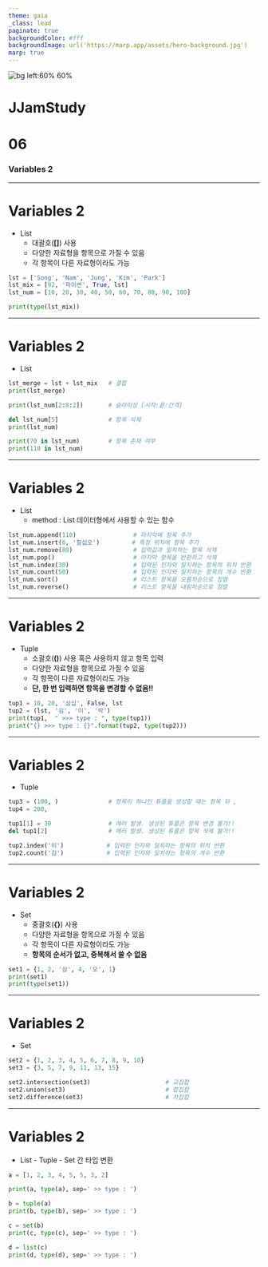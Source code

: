 ```yaml
---
theme: gaia
_class: lead
paginate: true
backgroundColor: #fff
backgroundImage: url('https://marp.app/assets/hero-background.jpg')
marp: true
---
```


![bg left:60% 60%](https://www.python.org/static/community_logos/python-logo-inkscape.svg)

# **JJamStudy**
# **06**
### Variables 2

---
# Variables 2
- List
    - 대괄호(**[]**) 사용
    - 다양한 자료형을 항목으로 가질 수 있음
    - 각 항목이 다른 자료형이라도 가능
``` python
lst = ['Song', 'Nam', 'Jung', 'Kim', 'Park']
lst_mix = [92, '파이썬', True, lst]
lst_num = [10, 20, 30, 40, 50, 60, 70, 80, 90, 100]

print(type(lst_mix))
```

---
# Variables 2
- List
``` python
lst_merge = lst + lst_mix   # 결합
print(lst_merge)

print(lst_num[2:8:2])       # 슬라이싱 [시작:끝:간격]

del lst_num[5]              # 항목 삭제
print(lst_num)

print(70 in lst_num)        # 항목 존재 여부
print(110 in lst_num)
```

---
# Variables 2
- List
    - method : List 데이터형에서 사용할 수 있는 함수
``` python
lst_num.append(110)                # 마지막에 항목 추가
lst_num.insert(6, '칠십오')         # 특정 위치에 항목 추가
lst_num.remove(80)                 # 입력값과 일치하는 항목 삭제
lst_num.pop()                      # 마지막 항목을 반환하고 삭제
lst_num.index(30)                  # 입력된 인자와 일치하는 항목의 위치 반환
lst_num.count(50)                  # 입력된 인자와 일치하는 항목의 개수 반환
lst_num.sort()                     # 리스트 항목을 오름차순으로 정렬
lst_num.reverse()                  # 리스트 항목을 내림차순으로 정렬
```

---
# Variables 2
- Tuple
    - 소괄호(**()**) 사용 혹은 사용하지 않고 항목 입력
    - 다양한 자료형을 항목으로 가질 수 있음
    - 각 항목이 다른 자료형이라도 가능
    - **단, 한 번 입력하면 항목을 변경할 수 없음!!**
``` python
tup1 = 10, 20, '삼십', False, lst
tup2 = (lst, '김', '이', '박')
print(tup1,  " >>> type : ", type(tup1))
print("{} >>> type : {}".format(tup2, type(tup2)))
```

---
# Variables 2
- Tuple
``` python
tup3 = (100, )              # 항목이 하나인 튜플을 생성할 때는 항목 뒤 ,
tup4 = 200, 

tup1[1] = 30                # 에러 발생. 생성된 튜플은 항목 변경 불가!!
del tup1[2]                 # 에러 발생. 생성된 튜플은 항목 삭제 불가!!

tup2.index('이')            # 입력된 인자와 일치하는 항목의 위치 반환
tup2.count('김')            # 입력된 인자와 일치하는 항목의 개수 반환
```

---
# Variables 2
- Set
    - 중괄호(**{}**) 사용
    - 다양한 자료형을 항목으로 가질 수 있음
    - 각 항목이 다른 자료형이라도 가능
    - **항목의 순서가 없고, 중복해서 쓸 수 없음**
``` python
set1 = {1, 2, '삼', 4, '오', 1}
print(set1)
print(type(set1))
```

---
# Variables 2
- Set
``` python
set2 = {1, 2, 3, 4, 5, 6, 7, 8, 9, 10}
set3 = {3, 5, 7, 9, 11, 13, 15}

set2.intersection(set3)                     # 교집합
set2.union(set3)                            # 합집합
set2.difference(set3)                       # 차집합
```

---
# Variables 2
- List - Tuple - Set 간 타입 변환
``` python
a = [1, 2, 3, 4, 5, 5, 3, 2]

print(a, type(a), sep=' >> type : ')

b = tuple(a)
print(b, type(b), sep=' >> type : ')

c = set(b)
print(c, type(c), sep=' >> type : ')

d = list(c)
print(d, type(d), sep=' >> type : ')
```